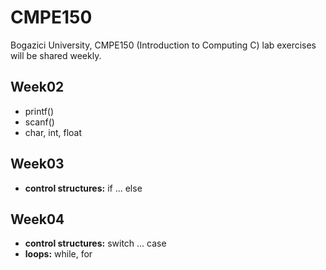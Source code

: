 # CMPE150
Bogazici University, CMPE150 (Introduction to Computing C) lab exercises will be shared weekly.


## Week02
  
  * printf()
  * scanf()
  *  char, int, float


## Week03

  * **control structures:** if ... else

## Week04

  * **control structures:** switch ... case
  * **loops:** while, for
  



  










